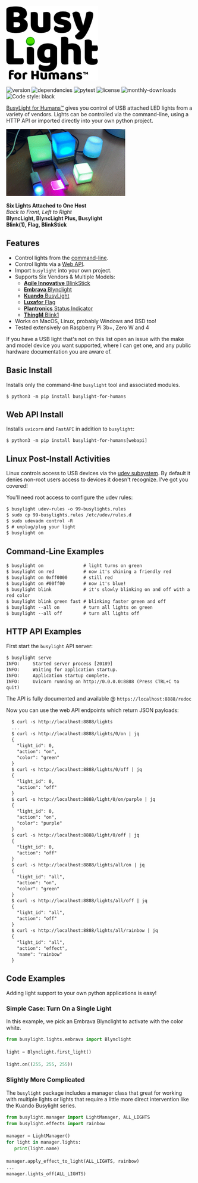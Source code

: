 <!-- USB HID API embrava blynclight agile innovative blinkstick kuando busylight luxafor flag thingM blink(1) -->
![BusyLight Project Logo][LOGO]

![version][pypi-version]
![dependencies][dependencies]
![pytest][pytest-action]
![license][license]
![monthly-downloads][monthly-downloads]
![Code style: black][code-style-black]

[BusyLight for Humans™][0] gives you control of USB attached LED
lights from a variety of vendors. Lights can be controlled via
the command-line, using a HTTP API or imported directly into your own
python project.

![All Supported Lights][DEMO]

**Six Lights Attached to One Host**<br>
<em>Back to Front, Left to Right</em> <br>
<b>BlyncLight, BlyncLight Plus, Busylight</b> <br>
<b>Blink(1), Flag, BlinkStick</b>

## Features
- Control lights from the [command-line][HELP].
- Control lights via a [Web API][WEBAPI].
- Import `busylight` into your own project.
- Supports Six Vendors & Multiple Models:
  * [**Agile Innovative** BlinkStick ][2]
  * [**Embrava** Blynclight][3]
  * [**Kuando** BusyLight][4]
  * [**Luxafor** Flag][5]
  * [**Plantronics** Status Indicator][3]
  * [**ThingM** Blink1][6]
- Works on MacOS, Linux, probably Windows and BSD too!
- Tested extensively on Raspberry Pi 3b+, Zero W and 4

If you have a USB light that's not on this list open an issue
with the make and model device you want supported, where I can get
one, and any public hardware documentation you are aware of.

## Basic Install

Installs only the command-line `busylight` tool and associated
modules.

```console
$ python3 -m pip install busylight-for-humans 
```

## Web API Install

Installs `uvicorn` and `FastAPI` in addition to `busylight`:

```console
$ python3 -m pip install busylight-for-humans[webapi]
```

## Linux Post-Install Activities

Linux controls access to USB devices via the [udev subsystem][UDEV]. By
default it denies non-root users access to devices it doesn't
recognize. I've got you covered!

You'll need root access to configure the udev rules:

```console
$ busylight udev-rules -o 99-busylights.rules
$ sudo cp 99-busylights.rules /etc/udev/rules.d
$ sudo udevadm control -R
$ # unplug/plug your light
$ busylight on
```

## Command-Line Examples

```console
$ busylight on               # light turns on green
$ busylight on red           # now it's shining a friendly red
$ busylight on 0xff0000      # still red
$ busylight on #00ff00       # now it's blue!
$ busylight blink            # it's slowly blinking on and off with a red color
$ busylight blink green fast # blinking faster green and off
$ busylight --all on         # turn all lights on green
$ busylight --all off        # turn all lights off
```

## HTTP API Examples

First start the `busylight` API server:
```console
$ busylight serve
INFO:     Started server process [20189]
INFO:     Waiting for application startup.
INFO:     Application startup complete.
INFO:     Uvicorn running on http://0.0.0.0:8888 (Press CTRL+C to quit)
```

The API is fully documented and available @ `https://localhost:8888/redoc`


Now you can use the web API endpoints which return JSON payloads:

```console
  $ curl -s http://localhost:8888/lights
  ...
  $ curl -s http://localhost:8888/lights/0/on | jq
  {
    "light_id": 0,
    "action": "on",
    "color": "green"
  }
  $ curl -s http://localhost:8888/lights/0/off | jq
  {
    "light_id": 0,
    "action": "off"
  }
  $ curl -s http://localhost:8888/light/0/on/purple | jq
  {
    "light_id": 0,
    "action": "on",
    "color": "purple"
  }
  $ curl -s http://localhost:8888/light/0/off | jq
  {
    "light_id": 0,
    "action": "off"
  }
  $ curl -s http://localhost:8888/lights/all/on | jq
  {
    "light_id": "all",
    "action": "on",
    "color": "green"
  }
  $ curl -s http://localhost:8888/lights/all/off | jq
  {
    "light_id": "all",
    "action": "off"
  }
  $ curl -s http://localhost:8888/lights/all/rainbow | jq
  {
    "light_id": "all",
    "action": "effect",
    "name": "rainbow"
  }
```

## Code Examples

Adding light support to your own python applications is easy!

### Simple Case: Turn On a Single Light

In this example, we pick an Embrava Blynclight to activate with
the color white. 

```python
from busylight.lights.embrava import Blynclight

light = Blynclight.first_light()

light.on((255, 255, 255))
```

### Slightly More Complicated

The `busylight` package includes a manager class that great for
working with multiple lights or lights that require a little
more direct intervention like the Kuando Busylight series.

```python
from busylight.manager import LightManager, ALL_LIGHTS
from busylight.effects import rainbow

manager = LightManager()
for light in manager.lights:
   print(light.name)

manager.apply_effect_to_light(ALL_LIGHTS, rainbow)
...
manager.lights_off(ALL_LIGHTS)
```

[0]: https://pypi.org/project/busylight-for-humans/

<!-- doc links -->
[2]: https://github.com/JnyJny/busylight/blob/master/docs/devices/agile_innovative.md
[3]: https://github.com/JnyJny/busylight/blob/master/docs/devices/embrava.md
[4]: https://github.com/JnyJny/busylight/blob/master/docs/devices/kuando.md
[5]: https://github.com/JnyJny/busylight/blob/master/docs/devices/luxafor.md
[6]: https://github.com/JnyJny/busylight/blob/master/docs/devices/thingm.md

[LOGO]: https://github.com/JnyJny/busylight/blob/master/docs/assets/BusyLightLogo.png
[HELP]: https://github.com/JnyJny/busylight/blob/master/docs/busylight.1.md
[WEBAPI]: https://github.com/JnyJny/busylight/blob/master/docs/busylight_api.pdf
[DEMO]: https://github.com/JnyJny/busylight/raw/master/demo/demo.gif

[UDEV]: https://en.wikipedia.org/wiki/Udev

<!-- badges -->
[pytest-action]: https://github.com/JnyJny/busylight/workflows/pytest/badge.svg
[code-style-black]: https://img.shields.io/badge/code%20style-black-000000.svg
[pypi-version]: https://img.shields.io/pypi/v/busylight-for-humans
[license]: https://img.shields.io/pypi/l/busylight-for-humans
[dependencies]: https://img.shields.io/librariesio/github/JnyJny/busylight
[monthly-downloads]: https://img.shields.io/pypi/dm/busylight-for-humans
